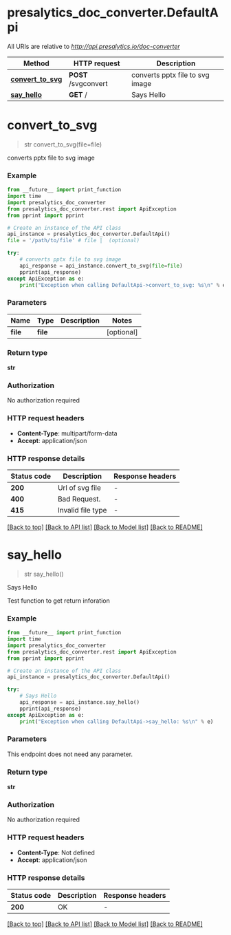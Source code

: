 # presalytics_doc_converter.DefaultApi

All URIs are relative to *http://api.presalytics.io/doc-converter*

Method | HTTP request | Description
------------- | ------------- | -------------
[**convert_to_svg**](DefaultApi.md#convert_to_svg) | **POST** /svgconvert | converts pptx file to svg image
[**say_hello**](DefaultApi.md#say_hello) | **GET** / | Says Hello


# **convert_to_svg**
> str convert_to_svg(file=file)

converts pptx file to svg image

### Example

```python
from __future__ import print_function
import time
import presalytics_doc_converter
from presalytics_doc_converter.rest import ApiException
from pprint import pprint

# Create an instance of the API class
api_instance = presalytics_doc_converter.DefaultApi()
file = '/path/to/file' # file |  (optional)

try:
    # converts pptx file to svg image
    api_response = api_instance.convert_to_svg(file=file)
    pprint(api_response)
except ApiException as e:
    print("Exception when calling DefaultApi->convert_to_svg: %s\n" % e)
```

### Parameters

Name | Type | Description  | Notes
------------- | ------------- | ------------- | -------------
 **file** | **file**|  | [optional] 

### Return type

**str**

### Authorization

No authorization required

### HTTP request headers

 - **Content-Type**: multipart/form-data
 - **Accept**: application/json

### HTTP response details
| Status code | Description | Response headers |
|-------------|-------------|------------------|
**200** | Url of svg file |  -  |
**400** | Bad Request. |  -  |
**415** | Invalid file type |  -  |

[[Back to top]](#) [[Back to API list]](../README.md#documentation-for-api-endpoints) [[Back to Model list]](../README.md#documentation-for-models) [[Back to README]](../README.md)

# **say_hello**
> str say_hello()

Says Hello

Test function to get return inforation

### Example

```python
from __future__ import print_function
import time
import presalytics_doc_converter
from presalytics_doc_converter.rest import ApiException
from pprint import pprint

# Create an instance of the API class
api_instance = presalytics_doc_converter.DefaultApi()

try:
    # Says Hello
    api_response = api_instance.say_hello()
    pprint(api_response)
except ApiException as e:
    print("Exception when calling DefaultApi->say_hello: %s\n" % e)
```

### Parameters
This endpoint does not need any parameter.

### Return type

**str**

### Authorization

No authorization required

### HTTP request headers

 - **Content-Type**: Not defined
 - **Accept**: application/json

### HTTP response details
| Status code | Description | Response headers |
|-------------|-------------|------------------|
**200** | OK |  -  |

[[Back to top]](#) [[Back to API list]](../README.md#documentation-for-api-endpoints) [[Back to Model list]](../README.md#documentation-for-models) [[Back to README]](../README.md)

